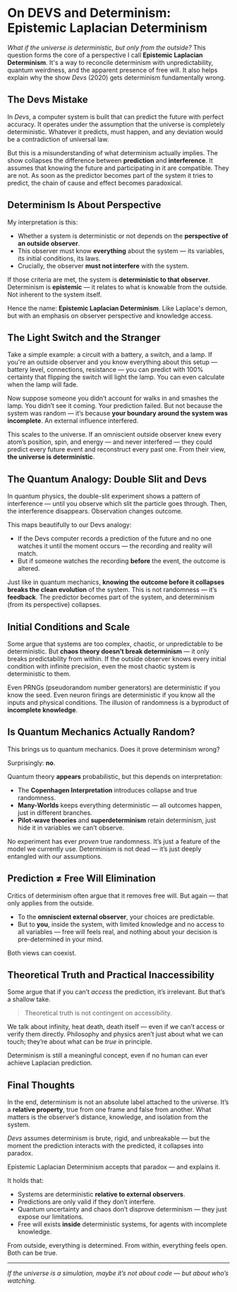 # On DEVS and Determinism: Epistemic Laplacian Determinism

*What if the universe is deterministic, but only from the outside?*
This question forms the core of a perspective I call **Epistemic Laplacian Determinism**. It's a way to reconcile determinism with unpredictability, quantum weirdness, and the apparent presence of free will. It also helps explain why the show *Devs* (2020) gets determinism fundamentally wrong.

## The Devs Mistake

In *Devs*, a computer system is built that can predict the future with perfect accuracy. It operates under the assumption that the universe is completely deterministic. Whatever it predicts, must happen, and any deviation would be a contradiction of universal law.

But this is a misunderstanding of what determinism actually implies. The show collapses the difference between **prediction** and **interference**. It assumes that knowing the future and participating in it are compatible. They are not. As soon as the predictor becomes part of the system it tries to predict, the chain of cause and effect becomes paradoxical.

## Determinism Is About Perspective

My interpretation is this:

* Whether a system is deterministic or not depends on the **perspective of an outside observer**.
* This observer must know **everything** about the system — its variables, its initial conditions, its laws.
* Crucially, the observer **must not interfere** with the system.

If those criteria are met, the system is **deterministic to that observer**. Determinism is **epistemic** — it relates to what is knowable from the outside. Not inherent to the system itself.

Hence the name: **Epistemic Laplacian Determinism**. Like Laplace's demon, but with an emphasis on observer perspective and knowledge access.

## The Light Switch and the Stranger

Take a simple example: a circuit with a battery, a switch, and a lamp. If you're an outside observer and you know everything about this setup — battery level, connections, resistance — you can predict with 100% certainty that flipping the switch will light the lamp. You can even calculate when the lamp will fade.

Now suppose someone you didn’t account for walks in and smashes the lamp. You didn’t see it coming. Your prediction failed. But not because the system was random — it’s because **your boundary around the system was incomplete**. An external influence interfered.

This scales to the universe. If an omniscient outside observer knew every atom’s position, spin, and energy — and never interfered — they could predict every future event and reconstruct every past one. From their view, **the universe is deterministic**.

## The Quantum Analogy: Double Slit and Devs

In quantum physics, the double-slit experiment shows a pattern of interference — until you observe which slit the particle goes through. Then, the interference disappears. Observation changes outcome.

This maps beautifully to our Devs analogy:

* If the Devs computer records a prediction of the future and no one watches it until the moment occurs — the recording and reality will match.
* But if someone watches the recording **before** the event, the outcome is altered.

Just like in quantum mechanics, **knowing the outcome before it collapses breaks the clean evolution** of the system. This is not randomness — it’s **feedback**. The predictor becomes part of the system, and determinism (from its perspective) collapses.

## Initial Conditions and Scale

Some argue that systems are too complex, chaotic, or unpredictable to be deterministic. But **chaos theory doesn’t break determinism** — it only breaks predictability from within. If the outside observer knows every initial condition with infinite precision, even the most chaotic system is deterministic to them.

Even PRNGs (pseudorandom number generators) are deterministic if you know the seed. Even neuron firings are deterministic if you know all the inputs and physical conditions. The illusion of randomness is a byproduct of **incomplete knowledge**.

## Is Quantum Mechanics Actually Random?

This brings us to quantum mechanics. Does it prove determinism wrong?

Surprisingly: **no**.

Quantum theory **appears** probabilistic, but this depends on interpretation:

* The **Copenhagen Interpretation** introduces collapse and true randomness.
* **Many-Worlds** keeps everything deterministic — all outcomes happen, just in different branches.
* **Pilot-wave theories** and **superdeterminism** retain determinism, just hide it in variables we can’t observe.

No experiment has ever *proven* true randomness. It’s just a feature of the model we currently use. Determinism is not dead — it’s just deeply entangled with our assumptions.

## Prediction ≠ Free Will Elimination

Critics of determinism often argue that it removes free will. But again — that only applies from the outside.

* To the **omniscient external observer**, your choices are predictable.
* But to **you**, inside the system, with limited knowledge and no access to all variables — free will feels real, and nothing about your decision is pre-determined in your mind.

Both views can coexist.

## Theoretical Truth and Practical Inaccessibility

Some argue that if you can’t *access* the prediction, it’s irrelevant. But that’s a shallow take.

> Theoretical truth is not contingent on accessibility.

We talk about infinity, heat death, death itself — even if we can’t access or verify them directly. Philosophy and physics aren’t just about what we can touch; they’re about what can be *true* in principle.

Determinism is still a meaningful concept, even if no human can ever achieve Laplacian prediction.

## Final Thoughts

In the end, determinism is not an absolute label attached to the universe. It’s a **relative property**, true from one frame and false from another. What matters is the observer’s distance, knowledge, and isolation from the system.

*Devs* assumes determinism is brute, rigid, and unbreakable — but the moment the prediction interacts with the predicted, it collapses into paradox.

Epistemic Laplacian Determinism accepts that paradox — and explains it.

It holds that:

* Systems are deterministic **relative to external observers**.
* Predictions are only valid if they don’t interfere.
* Quantum uncertainty and chaos don’t disprove determinism — they just expose our limitations.
* Free will exists **inside** deterministic systems, for agents with incomplete knowledge.

From outside, everything is determined.
From within, everything feels open.
Both can be true.

---

*If the universe is a simulation, maybe it’s not about code — but about who’s watching.*
